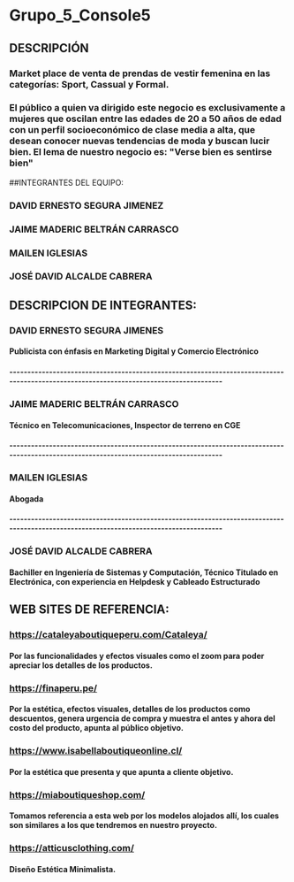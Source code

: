 # Grupo_5_Console5
## DESCRIPCIÓN
### Market place de venta de prendas de vestir femenina en las categorías: Sport, Cassual y Formal.
### El público a quien va dirigido este negocio es exclusivamente a mujeres que oscilan entre las edades de 20 a 50 años de edad con un perfil socioeconómico de clase media a alta, que desean conocer nuevas tendencias de moda y buscan lucir bien. El lema de nuestro negocio es: "Verse bien es sentirse bien"

##INTEGRANTES DEL EQUIPO:
### DAVID ERNESTO SEGURA JIMENEZ
### JAIME MADERIC BELTRÁN CARRASCO
### MAILEN IGLESIAS
### JOSÉ DAVID ALCALDE CABRERA

## DESCRIPCION DE INTEGRANTES:
### DAVID ERNESTO SEGURA JIMENES
#### Publicista con énfasis en Marketing Digital y Comercio Electrónico
#### ---------------------------------------------------------------------------------------------------------------------------------------
### JAIME MADERIC BELTRÁN CARRASCO
#### Técnico en Telecomunicaciones, Inspector de terreno en CGE
#### ---------------------------------------------------------------------------------------------------------------------------------------
### MAILEN IGLESIAS
#### Abogada
#### ---------------------------------------------------------------------------------------------------------------------------------------
### JOSÉ DAVID ALCALDE CABRERA
#### Bachiller en Ingeniería de Sistemas y Computación, Técnico Titulado en Electrónica, con experiencia en Helpdesk y Cableado Estructurado

## WEB SITES DE REFERENCIA:
### https://cataleyaboutiqueperu.com/Cataleya/
#### Por las funcionalidades y efectos visuales como el zoom para poder apreciar los detalles de los productos.
### https://finaperu.pe/
#### Por la estética, efectos visuales, detalles de los productos como descuentos, genera urgencia de compra y muestra el antes y ahora del costo del producto, apunta al público objetivo.  
### https://www.isabellaboutiqueonline.cl/
#### Por la estética que presenta y que apunta a cliente objetivo.
### https://miaboutiqueshop.com/
#### Tomamos referencia a esta web por los modelos alojados allí, los cuales son similares a los que tendremos en nuestro proyecto.
### https://atticusclothing.com/ 
#### Diseño Estética Minimalista.


